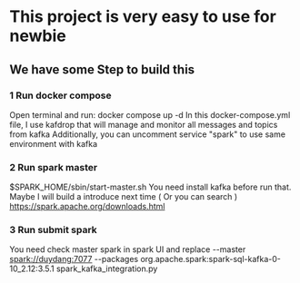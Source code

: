 # This project is very easy to use for newbie

## We have some Step to build this
### 1 Run docker compose
Open terminal and run: docker compose up -d
In this docker-compose.yml file, I use kafdrop that will manage and monitor all messages and topics from kafka
Additionally, you can uncomment service "spark" to use same environment with kafka

### 2 Run spark master
$SPARK_HOME/sbin/start-master.sh
You need install kafka before run that. Maybe I will build a introduce next time ( Or you can search )
https://spark.apache.org/downloads.html

### 3 Run submit spark
You need check master spark in spark UI and replace 
--master <spark://duydang:7077>
--packages org.apache.spark:spark-sql-kafka-0-10_2.12:3.5.1
spark_kafka_integration.py
